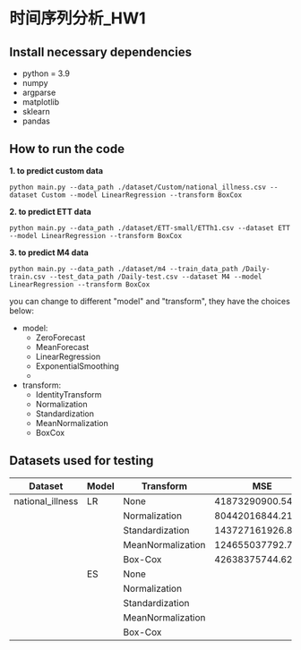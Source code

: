 # 时间序列分析_HW1
## Install necessary dependencies
- python = 3.9
- numpy
- argparse
- matplotlib
- sklearn
- pandas

## How to run the code
**1. to predict custom data**
```
python main.py --data_path ./dataset/Custom/national_illness.csv --dataset Custom --model LinearRegression --transform BoxCox
```
**2. to predict ETT data**
```
python main.py --data_path ./dataset/ETT-small/ETTh1.csv --dataset ETT --model LinearRegression --transform BoxCox
```

**3. to predict M4 data**
```
python main.py --data_path ./dataset/m4 --train_data_path /Daily-train.csv --test_data_path /Daily-test.csv --dataset M4 --model LinearRegression --transform BoxCox
```

you can change to different "model" and "transform", they have the choices below:
- model:
  - ZeroForecast
  - MeanForecast
  - LinearRegression
  - ExponentialSmoothing
  - 
- transform:
  - IdentityTransform
  - Normalization
  - Standardization
  - MeanNormalization
  - BoxCox

## Datasets used for testing

| Dataset  | Model | Transform | MSE  | MAE  | MAPE | SMAPE | MASE |
| -------- | ----- | --------- | ----- | ----- | ----- | ----- | ----- |
| national_illness  | LR    | None      |    41873290900.54705  |  157843.04140472738    |  14.200357488256222    |    14.548925243195988   |  0.6666227076832995    |
|          |       | Normalization |   80442016844.21046   |  231471.33907994715    |   22.445034850135823   |   19.678602755137977    |   1.1335854469331883   |
|          |       | Standardization       |   143727161926.8681   |   313829.04224244953   |  30.460664307055165    |   25.06320481346373    |   1.6514045954144452   |
|          |       | MeanNormalization       |  124655037792.7749    |  302760.356631112    |   29.541107595428787   |    24.752765513332992   |   1.52317329972204   |
|          |       | Box-Cox   |  42638375744.62222    |   159929.04183991143   |  14.398231461498552    |    14.797632468908793   |  0.6788536693224265    |
|          | ES   | None      |      |      |      |       |      |
|          |       | Normalization |      |      |      |       |      |
|          |       | Standardization       |      |      |      |       |      |
|          |       | MeanNormalization       |      |      |      |       |      |
|          |       | Box-Cox   |      |      |      |       |      
















